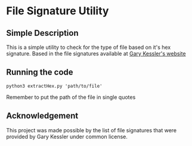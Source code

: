 # File Signature Utility
## Simple Description
This is a simple utility to check for the type of file based on it's hex signature. Based in the file signatures available at [Gary Kessler's website](https://www.garykessler.net/library/file_sigs.html)
## Running the code
```
python3 extractHex.py 'path/to/file'
```
Remember to put the path of the file in single quotes
## Acknowledgement
This project was made possible by the list of file signatures that were provided by Gary Kessler under common license.
